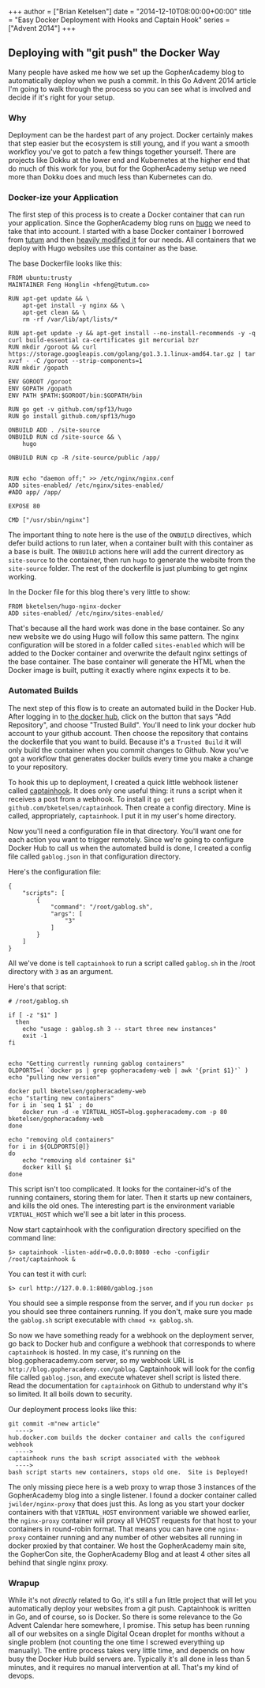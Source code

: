 +++
author = ["Brian Ketelsen"]
date = "2014-12-10T08:00:00+00:00"
title = "Easy Docker Deployment with Hooks and Captain Hook"
series = ["Advent 2014"]
+++

## Deploying with "git push" the Docker Way

Many people have asked me how we set up the GopherAcademy blog to automatically deploy when we push a commit.  In this Go Advent 2014 article I'm going to walk through the process so you can see what is involved and decide if it's right for your setup.

### Why

Deployment can be the hardest part of any project.  Docker certainly makes that step easier but the ecosystem is still young, and if you want a smooth workfloy you've got to patch a few things together yourself.  There are projects like Dokku at the lower end and Kubernetes at the higher end that do much of this work for you, but for the GopherAcademy setup we need more than Dokku does and much less than Kubernetes can do.

### Docker-ize your Application

The first step of this process is to create a Docker container that can run your application.  Since the GopherAcademy blog runs on [hugo](https://github.com/spf13/hugo) we need to take that into account.  I started with a base Docker container I borrowed from [tutum](github.com/tutumcloud) and then [heavily modified it](https://github.com/bketelsen/hugo-nginx-base) for our needs.  All containers that we deploy with Hugo websites use this container as the base.

The base Dockerfile looks like this:

```
FROM ubuntu:trusty
MAINTAINER Feng Honglin <hfeng@tutum.co>

RUN apt-get update && \
    apt-get install -y nginx && \
    apt-get clean && \
    rm -rf /var/lib/apt/lists/*

RUN apt-get update -y && apt-get install --no-install-recommends -y -q curl build-essential ca-certificates git mercurial bzr
RUN mkdir /goroot && curl https://storage.googleapis.com/golang/go1.3.1.linux-amd64.tar.gz | tar xvzf - -C /goroot --strip-components=1
RUN mkdir /gopath

ENV GOROOT /goroot
ENV GOPATH /gopath
ENV PATH $PATH:$GOROOT/bin:$GOPATH/bin

RUN go get -v github.com/spf13/hugo
RUN go install github.com/spf13/hugo

ONBUILD ADD . /site-source
ONBUILD RUN cd /site-source && \
	hugo

ONBUILD RUN cp -R /site-source/public /app/


RUN echo "daemon off;" >> /etc/nginx/nginx.conf
ADD sites-enabled/ /etc/nginx/sites-enabled/
#ADD app/ /app/

EXPOSE 80

CMD ["/usr/sbin/nginx"]
```

The important thing to note here is the use of the `ONBUILD` directives, which defer build actions to run later, when a container built with this container as a base is built.  The `ONBUILD` actions here will add the current directory as `site-source` to the container, then run `hugo` to generate the website from the `site-source` folder.  The rest of the dockerfile is just plumbing to get nginx working.

In the Docker file for this blog there's very little to show:

```
FROM bketelsen/hugo-nginx-docker
ADD sites-enabled/ /etc/nginx/sites-enabled/
```

That's because all the hard work was done in the base container.  So any new website we do using Hugo will follow this same pattern.  The nginx configuration will be stored in a folder called `sites-enabled` which will be added to the Docker container and overwrite the default nginx settings of the base container.  The base container will generate the HTML when the Docker image is built, putting it exactly where nginx expects it to be.

### Automated Builds

The next step of this flow is to create an automated build in the Docker Hub.  After logging in to [the docker hub](https://hub.docker.com), click on the button that says "Add Repository", and choose "Trusted Build".  You'll need to link your docker hub account to your github account.  Then choose the repository that contains the dockerfile that you want to build.  Because it's a `Trusted Build` it will only build the container when you commit changes to Github.  Now you've got a workflow that generates docker builds every time you make a change to your repository.

To hook this up to deployment, I created a quick little webhook listener called [captainhook](https://github.com/bketelsen/captainhook).  It does only one useful thing: it runs a script when it receives a post from a webhook.  To install it `go get github.com/bketelsen/captainhook`.  Then create a config directory.  Mine is called, appropriately, `captainhook`.  I put it in my user's home directory.

Now you'll need a configuration file in that directory.  You'll want one for each action you want to trigger remotely.  Since we're going to configure Docker Hub to call us when the automated build is done, I created a config file called `gablog.json` in that configuration directory.  

Here's the configuration file:

```
{
    "scripts": [
        {
            "command": "/root/gablog.sh",
            "args": [
                "3"
            ]
        }
    ]
}

```
All we've done is tell `captainhook` to run a script called `gablog.sh` in the /root directory with `3` as an argument.

Here's that script:

```
# /root/gablog.sh

if [ -z "$1" ]
  then
    echo "usage : gablog.sh 3 -- start three new instances"
	exit -1
fi


echo "Getting currently running gablog containers"
OLDPORTS=( `docker ps | grep gopheracademy-web | awk '{print $1}'` )
echo "pulling new version"

docker pull bketelsen/gopheracademy-web
echo "starting new containers"
for i in `seq 1 $1` ; do
	docker run -d -e VIRTUAL_HOST=blog.gopheracademy.com -p 80 bketelsen/gopheracademy-web 
done

echo "removing old containers"
for i in ${OLDPORTS[@]} 
do
	echo "removing old container $i"
	docker kill $i 
done

```
This script isn't too complicated.  It looks for the container-id's of the running containers, storing them for later.  Then it starts up new containers, and kills the old ones.  The interesting part is the environment variable `VIRTUAL_HOST` which we'll see a bit later in this process.

Now start captainhook with the configuration directory specified on the command line:

`$> captainhook -listen-addr=0.0.0.0:8080 -echo -configdir /root/captainhook &`

You can test it with curl:

`$> curl http://127.0.0.1:8080/gablog.json`

You should see a simple response from the server, and if you run `docker ps` you should see three containers running.  If you don't, make sure you made the `gablog.sh` script executable with `chmod +x gablog.sh`.  

So now we have something ready for a webhook on the deployment server, go back to Docker hub and configure a webhook that corresponds to where `captainhook` is hosted.  In my case, it's running on the blog.gopheracademy.com server, so my webhook URL is `http://blog.gopheracademy.com/gablog`.  Captainhook will look for the config file called `gablog.json`, and execute whatever shell script is listed there.  Read the documentation for `captainhook` on Github to understand why it's so limited.  It all boils down to security.

Our deployment process looks like this:

```
git commit -m"new article"
  ---->
hub.docker.com builds the docker container and calls the configured webhook
  ---->
captainhook runs the bash script associated with the webhook
  ---->
bash script starts new containers, stops old one.  Site is Deployed!
```

The only missing piece here is a web proxy to wrap those 3 instances of the GopherAcademy blog into a single listener.  I found a docker container called `jwilder/nginx-proxy` that does just this.  As long as you start your docker containers with that `VIRTUAL_HOST` environment variable we showed earlier, the `nginx-proxy` container will proxy all VHOST requests for that host to your containers in round-robin format.  That means you can have one `nginx-proxy` container running and any number of other websites all running in docker proxied by that container.  We host the GopherAcademy main site, the GopherCon site, the GopherAcademy Blog and at least 4 other sites all behind that single nginx proxy. 

###  Wrapup
While it's not *directly* related to Go, it's still a fun little project that will let you automatically deploy your websites from a git push.  Captainhook is written in Go, and of course, so is Docker.  So there is some relevance to the Go Advent Calendar here somewhere, I promise.  This setup has been running all of our websites on a single Digital Ocean droplet for months without a single problem (not counting the one time I screwed everything up manually).  The entire process takes very little time, and depends on how busy the Docker Hub build servers are.  Typically it's all done in less than 5 minutes, and it requires no manual intervention at all.  That's my kind of devops.
